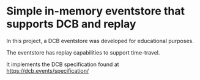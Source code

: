 # Simple in-memory eventstore that supports DCB and replay

In this project, a DCB eventstore was developed for educational purposes.

The eventstore has replay capabilities to support time-travel.

It implements the DCB specification found at https://dcb.events/specification/